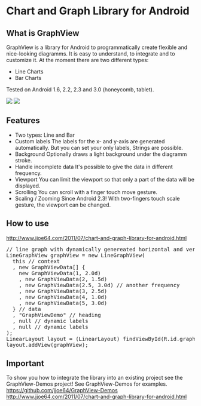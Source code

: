 Chart and Graph Library for Android
====================================

<h2>What is GraphView</h2>
GraphView is a library for Android to programmatically create flexible and nice-looking diagramms. It is easy to understand, to integrate and to customize it.
At the moment there are two different types:
<ul>
<li>Line Charts</li>
<li>Bar Charts</li>
</ul>

Tested on Android 1.6, 2.2, 2.3 and 3.0 (honeycomb, tablet).

<img src="https://github.com/jjoe64/GraphView/raw/master/GVLine.jpg" />
<img src="https://github.com/jjoe64/GraphView/raw/master/GVBar.png" />

<h2>Features</h2>

* Two types: Line and Bar
* Custom labels
The labels for the x- and y-axis are generated automatically. But you can set your only labels, Strings are possible.
* Background
Optionally draws a light background under the diagramm stroke.
* Handle incomplete data
It's possible to give the data in different frequency.
* Viewport
You can limit the viewport so that only a part of the data will be displayed.
* Scrolling
You can scroll with a finger touch move gesture.
* Scaling / Zooming
Since Android 2.3! With two-fingers touch scale gesture, the viewport can be changed.

<h2>How to use</h2>
<a href="http://www.jjoe64.com/2011/07/chart-and-graph-library-for-android.html">http://www.jjoe64.com/2011/07/chart-and-graph-library-for-android.html</a>

<pre>
// line graph with dynamically genereated horizontal and vertical labels
LineGraphView graphView = new LineGraphView(
  this // context
  , new GraphViewData[] {
    new GraphViewData(1, 2.0d)
    , new GraphViewData(2, 1.5d)
    , new GraphViewData(2.5, 3.0d) // another frequency
    , new GraphViewData(3, 2.5d)
    , new GraphViewData(4, 1.0d)
    , new GraphViewData(5, 3.0d)
  } // data
  , "GraphViewDemo" // heading
  , null // dynamic labels
  , null // dynamic labels
);
LinearLayout layout = (LinearLayout) findViewById(R.id.graph1);
layout.addView(graphView);
</pre>

<h2>Important</h2>
To show you how to integrate the library into an existing project see the GraphView-Demos project!
See GraphView-Demos for examples.
<a href="https://github.com/jjoe64/GraphView-Demos">https://github.com/jjoe64/GraphView-Demos<br/>
<a href="http://www.jjoe64.com/2011/07/chart-and-graph-library-for-android.html">http://www.jjoe64.com/2011/07/chart-and-graph-library-for-android.html</a>


